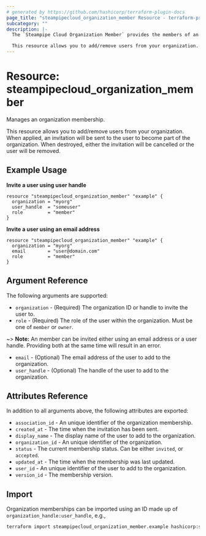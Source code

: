 ```yaml
---
# generated by https://github.com/hashicorp/terraform-plugin-docs
page_title: "steampipecloud_organization_member Resource - terraform-provider-steampipecloud"
subcategory: ""
description: |-
  The `Steampipe Cloud Organization Member` provides the members of an organization who can collaborate and share workspaces and connections.

  This resource allows you to add/remove users from your organization. When applied, an invitation will be sent to the user to become part of the organization. When destroyed, either the invitation will be cancelled or the user will be removed.
---
```


# Resource: steampipecloud_organization_member

Manages an organization membership.

This resource allows you to add/remove users from your organization. When
applied, an invitation will be sent to the user to become part of the
organization. When destroyed, either the invitation will be cancelled or the
user will be removed.

## Example Usage

**Invite a user using user handle**

```hcl
resource "steampipecloud_organization_member" "example" {
  organization = "myorg"
  user_handle  = "someuser"
  role         = "member"
}
```

**Invite a user using an email address**

```hcl
resource "steampipecloud_organization_member" "example" {
  organization = "myorg"
  email        = "user@domain.com"
  role         = "member"
}
```

## Argument Reference

The following arguments are supported:

- `organization` - (Required) The organization ID or handle to invite the user to.
- `role` - (Required) The role of the user within the organization. Must be one of `member` or `owner`.

~> **Note:** An member can be invited either using an email address or a user handle. Providing both at the same time will result in an error.

- `email` - (Optional) The email address of the user to add to the organization.
- `user_handle` - (Optional) The handle of the user to add to the organization.

## Attributes Reference

In addition to all arguments above, the following attributes are exported:

- `association_id` - An unique identifier of the organization membership.
- `created_at` - The time when the invitation has been sent.
- `display_name` - The display name of the user to add to the organization.
- `organization_id` - An unique identifier of the organization.
- `status` - The current membership status. Can be either `invited`, or `accepted`.
- `updated_at` - The time when the membership was last updated.
- `user_id` - An unique identifier of the user to add to the organization.
- `version_id` - The membership version.

## Import

Organization memberships can be imported using an ID made up of `organization_handle:user_handle`, e.g.,

```sh
terraform import steampipecloud_organization_member.example hashicorp:someuser
```
